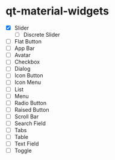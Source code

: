 # qt-material-widgets

- [x] Slider
  - [ ] Discrete Slider
- [ ] Flat Button
- [ ] App Bar
- [ ] Avatar
- [ ] Checkbox
- [ ] Dialog
- [ ] Icon Button
- [ ] Icon Menu
- [ ] List
- [ ] Menu
- [ ] Radio Button
- [ ] Raised Button
- [ ] Scroll Bar
- [ ] Search Field
- [ ] Tabs
- [ ] Table
- [ ] Text Field
- [ ] Toggle
